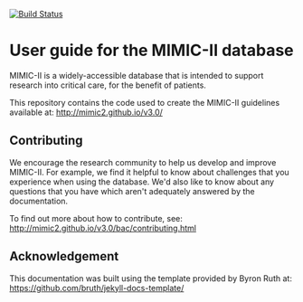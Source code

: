 [![Build Status](https://travis-ci.org/mimic2/v3.0.svg?branch=gh-pages)](https://travis-ci.org/mimic2/v3.0)

# User guide for the MIMIC-II database

MIMIC-II is a widely-accessible database that is intended to support research into critical care, for the benefit of patients. 

This repository contains the code used to create the MIMIC-II guidelines available at: http://mimic2.github.io/v3.0/

## Contributing

We encourage the research community to help us develop and improve MIMIC-II. For example, we find it helpful to know about challenges that you experience when using the database. We'd also like to know about any questions that you have which aren't adequately answered by the documentation. 

To find out more about how to contribute, see: http://mimic2.github.io/v3.0/bac/contributing.html

## Acknowledgement

This documentation was built using the template provided by Byron Ruth at:
https://github.com/bruth/jekyll-docs-template/

<!-- Also look at: http://tomjohnson1492.github.io/documentation-theme-jekyll/getting_started/ -->
